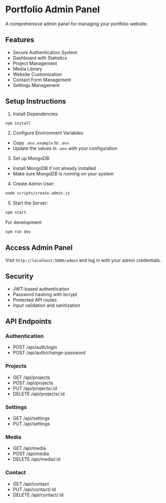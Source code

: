 # Portfolio Admin Panel

A comprehensive admin panel for managing your portfolio website.

## Features

- Secure Authentication System
- Dashboard with Statistics
- Project Management
- Media Library
- Website Customization
- Contact Form Management
- Settings Management

## Setup Instructions

1. Install Dependencies:
```bash
npm install
```

2. Configure Environment Variables:
- Copy `.env.example` to `.env`
- Update the values in `.env` with your configuration

3. Set up MongoDB:
- Install MongoDB if not already installed
- Make sure MongoDB is running on your system

4. Create Admin User:
```bash
node scripts/create-admin.js
```

5. Start the Server:
```bash
npm start
```

For development:
```bash
npm run dev
```

## Access Admin Panel

Visit `http://localhost:5000/admin` and log in with your admin credentials.

## Security

- JWT-based authentication
- Password hashing with bcrypt
- Protected API routes
- Input validation and sanitization

## API Endpoints

### Authentication
- POST /api/auth/login
- POST /api/auth/change-password

### Projects
- GET /api/projects
- POST /api/projects
- PUT /api/projects/:id
- DELETE /api/projects/:id

### Settings
- GET /api/settings
- PUT /api/settings

### Media
- GET /api/media
- POST /api/media
- DELETE /api/media/:id

### Contact
- GET /api/contact
- PUT /api/contact/:id
- DELETE /api/contact/:id
